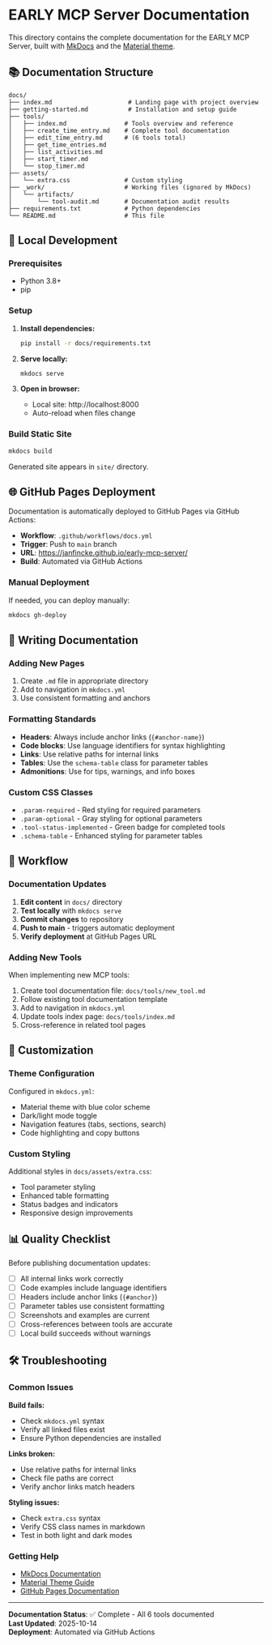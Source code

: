 # EARLY MCP Server Documentation

This directory contains the complete documentation for the EARLY MCP Server, built with [MkDocs](https://www.mkdocs.org/) and the [Material theme](https://squidfunk.github.io/mkdocs-material/).

## 📚 Documentation Structure

```
docs/
├── index.md                     # Landing page with project overview
├── getting-started.md           # Installation and setup guide  
├── tools/
│   ├── index.md                # Tools overview and reference
│   ├── create_time_entry.md    # Complete tool documentation
│   ├── edit_time_entry.md      # (6 tools total)
│   ├── get_time_entries.md
│   ├── list_activities.md
│   ├── start_timer.md
│   └── stop_timer.md
├── assets/
│   └── extra.css               # Custom styling
├── _work/                      # Working files (ignored by MkDocs)
│   └── artifacts/
│       └── tool-audit.md       # Documentation audit results
├── requirements.txt            # Python dependencies
└── README.md                   # This file
```

## 🚀 Local Development

### Prerequisites

- Python 3.8+
- pip

### Setup

1. **Install dependencies:**
   ```bash
   pip install -r docs/requirements.txt
   ```

2. **Serve locally:**
   ```bash
   mkdocs serve
   ```

3. **Open in browser:**
   - Local site: http://localhost:8000
   - Auto-reload when files change

### Build Static Site

```bash
mkdocs build
```

Generated site appears in `site/` directory.

## 🌐 GitHub Pages Deployment

Documentation is automatically deployed to GitHub Pages via GitHub Actions:

- **Workflow**: `.github/workflows/docs.yml`
- **Trigger**: Push to `main` branch
- **URL**: https://janfincke.github.io/early-mcp-server/
- **Build**: Automated via GitHub Actions

### Manual Deployment

If needed, you can deploy manually:

```bash
mkdocs gh-deploy
```

## 📝 Writing Documentation

### Adding New Pages

1. Create `.md` file in appropriate directory
2. Add to navigation in `mkdocs.yml`
3. Use consistent formatting and anchors

### Formatting Standards

- **Headers**: Always include anchor links (`{#anchor-name}`)
- **Code blocks**: Use language identifiers for syntax highlighting
- **Links**: Use relative paths for internal links
- **Tables**: Use the `schema-table` class for parameter tables
- **Admonitions**: Use for tips, warnings, and info boxes

### Custom CSS Classes

- `.param-required` - Red styling for required parameters
- `.param-optional` - Gray styling for optional parameters  
- `.tool-status-implemented` - Green badge for completed tools
- `.schema-table` - Enhanced styling for parameter tables

## 🔄 Workflow

### Documentation Updates

1. **Edit content** in `docs/` directory
2. **Test locally** with `mkdocs serve`
3. **Commit changes** to repository
4. **Push to main** - triggers automatic deployment
5. **Verify deployment** at GitHub Pages URL

### Adding New Tools

When implementing new MCP tools:

1. Create tool documentation file: `docs/tools/new_tool.md`
2. Follow existing tool documentation template
3. Add to navigation in `mkdocs.yml`
4. Update tools index page: `docs/tools/index.md`
5. Cross-reference in related tool pages

## 🎨 Customization

### Theme Configuration

Configured in `mkdocs.yml`:
- Material theme with blue color scheme
- Dark/light mode toggle
- Navigation features (tabs, sections, search)
- Code highlighting and copy buttons

### Custom Styling

Additional styles in `docs/assets/extra.css`:
- Tool parameter styling
- Enhanced table formatting  
- Status badges and indicators
- Responsive design improvements

## 📊 Quality Checklist

Before publishing documentation updates:

- [ ] All internal links work correctly
- [ ] Code examples include language identifiers
- [ ] Headers include anchor links (`{#anchor}`)
- [ ] Parameter tables use consistent formatting
- [ ] Screenshots and examples are current
- [ ] Cross-references between tools are accurate
- [ ] Local build succeeds without warnings

## 🛠️ Troubleshooting

### Common Issues

**Build fails:**
- Check `mkdocs.yml` syntax
- Verify all linked files exist
- Ensure Python dependencies are installed

**Links broken:**
- Use relative paths for internal links
- Check file paths are correct
- Verify anchor links match headers

**Styling issues:**  
- Check `extra.css` syntax
- Verify CSS class names in markdown
- Test in both light and dark modes

### Getting Help

- [MkDocs Documentation](https://www.mkdocs.org/)
- [Material Theme Guide](https://squidfunk.github.io/mkdocs-material/)
- [GitHub Pages Documentation](https://docs.github.com/en/pages)

---

**Documentation Status**: ✅ Complete - All 6 tools documented  
**Last Updated**: 2025-10-14  
**Deployment**: Automated via GitHub Actions